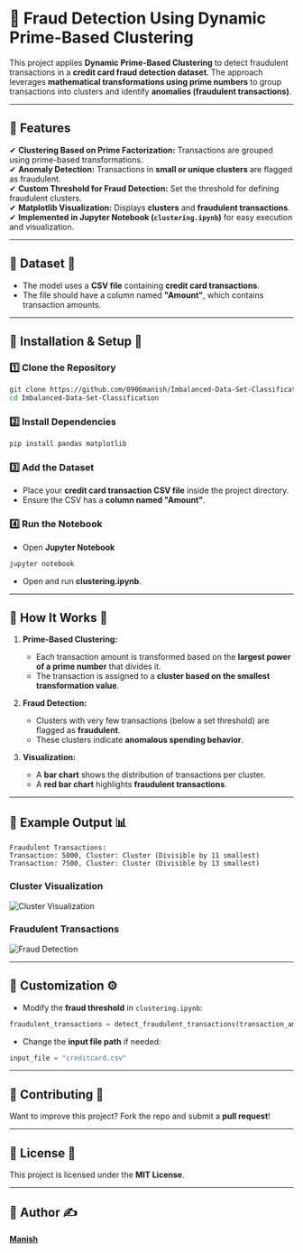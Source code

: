 # 📌 Fraud Detection Using Dynamic Prime-Based Clustering

This project applies **Dynamic Prime-Based Clustering** to detect fraudulent transactions in a **credit card fraud detection dataset**. The approach leverages **mathematical transformations using prime numbers** to group transactions into clusters and identify **anomalies (fraudulent transactions)**.

---

## 📌 Features
✔ **Clustering Based on Prime Factorization:** Transactions are grouped using prime-based transformations.  
✔ **Anomaly Detection:** Transactions in **small or unique clusters** are flagged as fraudulent.  
✔ **Custom Threshold for Fraud Detection:** Set the threshold for defining fraudulent clusters.  
✔ **Matplotlib Visualization:** Displays **clusters** and **fraudulent transactions**.  
✔ **Implemented in Jupyter Notebook (`clustering.ipynb`)** for easy execution and visualization.  

---

## 📌 Dataset 📂
- The model uses a **CSV file** containing **credit card transactions**.
- The file should have a column named **"Amount"**, which contains transaction amounts.

---

## 📌 Installation & Setup 🚀
### **1️⃣ Clone the Repository**
```sh
git clone https://github.com/0906manish/Imbalanced-Data-Set-Classification.git
cd Imbalanced-Data-Set-Classification
```

### **2️⃣ Install Dependencies**
```sh
pip install pandas matplotlib
```

### **3️⃣ Add the Dataset**
- Place your **credit card transaction CSV file** inside the project directory.
- Ensure the CSV has a **column named "Amount"**.

### **4️⃣ Run the Notebook**
- Open **Jupyter Notebook**
```sh
jupyter notebook
```
- Open and run **clustering.ipynb**.

---

## 📌 How It Works 🔬
1. **Prime-Based Clustering:**  
   - Each transaction amount is transformed based on the **largest power of a prime number** that divides it.
   - The transaction is assigned to a **cluster based on the smallest transformation value**.

2. **Fraud Detection:**  
   - Clusters with very few transactions (below a set threshold) are flagged as **fraudulent**.
   - These clusters indicate **anomalous spending behavior**.

3. **Visualization:**  
   - A **bar chart** shows the distribution of transactions per cluster.
   - A **red bar chart** highlights **fraudulent transactions**.

---

## 📌 Example Output 📊
```
Fraudulent Transactions:
Transaction: 5000, Cluster: Cluster (Divisible by 11 smallest)
Transaction: 7500, Cluster: Cluster (Divisible by 13 smallest)
```

### **Cluster Visualization**
![Cluster Visualization](cluster_distribution.png)

### **Fraudulent Transactions**
![Fraud Detection](fraud_detection.png)

---

## 📌 Customization ⚙️
- Modify the **fraud threshold** in `clustering.ipynb`:
```python
fraudulent_transactions = detect_fraudulent_transactions(transaction_amounts, clusters, threshold=3)
```
- Change the **input file path** if needed:
```python
input_file = "creditcard.csv"
```

---

## 📌 Contributing 🤝
Want to improve this project? Fork the repo and submit a **pull request**!

---

## 📌 License 📜
This project is licensed under the **MIT License**.

---

## 📌 Author ✍️
**[Manish](https://github.com/0906manish)**  


